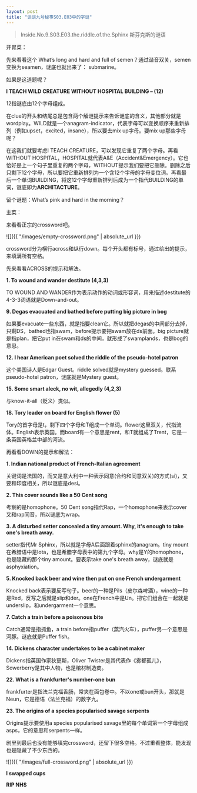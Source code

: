```yaml
---
layout: post
title: "谈谈九号秘事S03.E03中的字谜"
---
```


>Inside.No.9.S03.E03.the.riddle.of.the.Sphinx
>斯芬克斯的谜语

开胃菜：

先来看看这个 What’s long and hard and full of semen？通过谐音双关，semen变换为seamen，谜底也就出来了： submarine。

如果是这道题呢？

**I TEACH WILD CREATURE WITHOUT HOSPITAL BUILDING – (12)**

12指谜底由12个字母组成。  

在clue的开头和结尾总是包含两个解谜提示来告诉谜底的含义，其他部分就是wordplay。WILD就是一个anagram-indicator，代表字母可以变换顺序来重新排列（例如upset，excited，insane），所以要去mix up字母。要mix up那些字母呢？

在这我们就要考虑I TEACH CREATURE，可以发现它重复了两个字母。再看WITHOUT HOSPITAL，HOSPITAL就代表A&E（Accident&Emergency）。它也恰好是上一个句子里重复的两个字母，WITHOUT提示我们要把它删除。删除之后只剩下12个字母，所以要把它重新排列为一个含12个字母的字母变位词。再看最后一个单词BUILDING，将这12个字母重新排列后成为一个指代BUILDING的单词，谜底即为**ARCHITACTURE**。

留个谜题：What’s pink and hard in the morning？

主菜：

来看看正宗的crossword吧。

![]({{ "/images/empty-crossword.png" | absolute_url }})

crossword分为横行across和纵行down。每个开头都有标号，通过给出的提示，来填满所有空格。

先来看看ACROSS的提示和解法。

**1. To wound and wander destitute (4,3,3)**

TO WOUND AND WANDER作为表示动作的动词或形容词，用来描述destitute的4-3-3词语就是Down-and-out。

**9. Degas evacuated and bathed before putting big picture in bog**

如果要evacuate一些东西，就是指要clean它。所以就把degas的中间部分去掉，只剩DS，bathed也指swam，before提示要把swam放在ds前面。big picture就是指plan，把它put in在swam和ds的中间，就形成了swamplands，也是bog的意思。

**12. I hear American poet solved the riddle of the pseudo-hotel patron**

这个美国诗人是Edgar Guest。riddle solved就是mystery guessed。联系pseudo-hotel patron，谜底就是Mystery guest。

**15. Some smart aleck, no wit, allegedly (4,2,3)**

与know-it-all（贬义）类似。

**18. Tory leader on board for English flower (5)**

Tory的首字母是t，剩下四个字母和T组成一个单词。flower这里双关，代指流体。English表示英国。而board有一个意思是rent，和T就组成了Trent，它是一条英国英格兰中部的河流。

再看看DOWN的提示和解法：

**1. Indian national product of French-Italian agreement**

关键词是法国的，而又是意大利中一种表示同意(合约和同意双关)的方式(si)，又要和印度相关，所以谜底是desi。

**2. This cover sounds like a 50 Cent song**

考察的是homophone。50 Cent song指代Rap，一个homophone来表示cover又和rap同音，所以谜底为wrap。

**3. A disturbed setter concealed a tiny amount. Why, it's enough to take one's breath away.**

setter指代Mr Sphinx，所以就是字母A后面跟着sphinx的anagram。tiny mount在希腊语中是Iota，也是希腊字母表中的第九个字母。why是Y的homophone，也是隐藏的那个tiny amount。要表示take one's breath away，谜底就是asphyxiation。

**5. Knocked back beer and wine then put on one French undergarment**

Knocked back表示要反写句子。beer的一种是Pils（皮尔森啤酒），wine的一种是Red，反写之后就是slip和der。one在French中是Un。把它们组合在一起就是underslip，和undergarment一个意思。

**7. Catch a train before a poisonous bite**

Catch通常是指抓鱼，a train before指puffer（蒸汽火车），puffer另一个意思是河豚。谜底就是Puffer fish。

**14. Dickens character undertakes to be a cabinet maker**

Dickens指英国作家狄更斯，Oliver Twister是其代表作《雾都孤儿》，Sowerberry是其中人物，也是棺材制造商。

**22. What is a frankfurter's number-one bun**

frankfurter是指法兰克福香肠，常夹在面包卷中。不以one或bun开头，那就是Neun，它是德语（法兰克福）的数字九。

**23. The origins of a species popularised savage serpents**

Origins提示要使用a species popularised savage里的每个单词第一个字母组成asps，它的意思和serpents一样。

剧里到最后也没有能够填完crossword，还留下很多空格。不过重看整体，能发现也是隐藏了不少东西的。

![]({{ "/images/full-crossword.png" | absolute_url }})

**I swapped cups**

**RIP NHS**